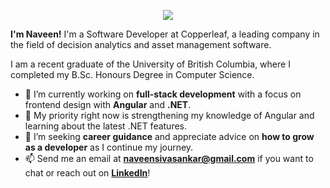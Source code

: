 <p align="center">
  <img src="https://user-images.githubusercontent.com/42954045/167086486-f8534874-6b4c-4a50-8b9e-180a4a595ed4.gif">
</p>


**I'm Naveen!** I'm a Software Developer at Copperleaf, a leading company in the field of decision analytics and asset management software.

I am a recent graduate of the University of British Columbia, where I completed my B.Sc. Honours Degree in Computer Science.

<!--
**naveenrs123/naveenrs123** is a ✨ _special_ ✨ repository because its `README.md` (this file) appears on your GitHub profile.

Here are some ideas to get you started:

- 🔭 I’m currently working on ...
- 🌱 I’m currently learning ...
- 👯 I’m looking to collaborate on ...
- 🤔 I’m looking for help with ...
- 💬 Ask me about ...
- 📫 How to reach me: ...
- 😄 Pronouns: ...
- ⚡ Fun fact: ...
-->

- 🔭 I’m currently working on **full-stack development** with a focus on frontend design with **Angular** and **.NET**.
- 🌱 My priority right now is strengthening my knowledge of Angular and learning about the latest .NET features.
- 🤔 I’m seeking **career guidance** and appreciate advice on **how to grow as a developer** as I continue my journey.
- 📫 Send me an email at **naveensivasankar@gmail.com** if you want to chat or reach out on [**LinkedIn**](https://www.linkedin.com/in/NSivasa/)!
